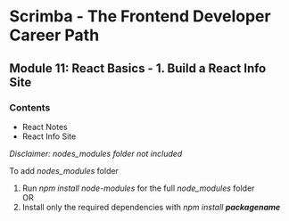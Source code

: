 # Scrimba - The Frontend Developer Career Path
## Module 11: React Basics - 1. Build a React Info Site ##

### Contents ###

* React Notes
* React Info Site

*Disclaimer: nodes_modules folder not included*

To add *nodes_modules* folder
1. Run *npm install node-modules* for the full *node_modules* folder  
   OR
2. Install only the required dependencies with *npm install **packagename*** 
